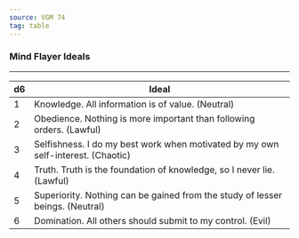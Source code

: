 ```yaml
---
source: VGM 74
tag: table
---
```


### Mind Flayer Ideals
---
|d6|Ideal|
|----|------------|
|1|Knowledge. All information is of value. (Neutral)|
|2|Obedience. Nothing is more important than following orders. (Lawful)|
|3|Selfishness. I do my best work when motivated by my own self-interest. (Chaotic)|
|4|Truth. Truth is the foundation of knowledge, so I never lie. (Lawful)|
|5|Superiority. Nothing can be gained from the study of lesser beings. (Neutral)|
|6|Domination. All others should submit to my control. (Evil)|
